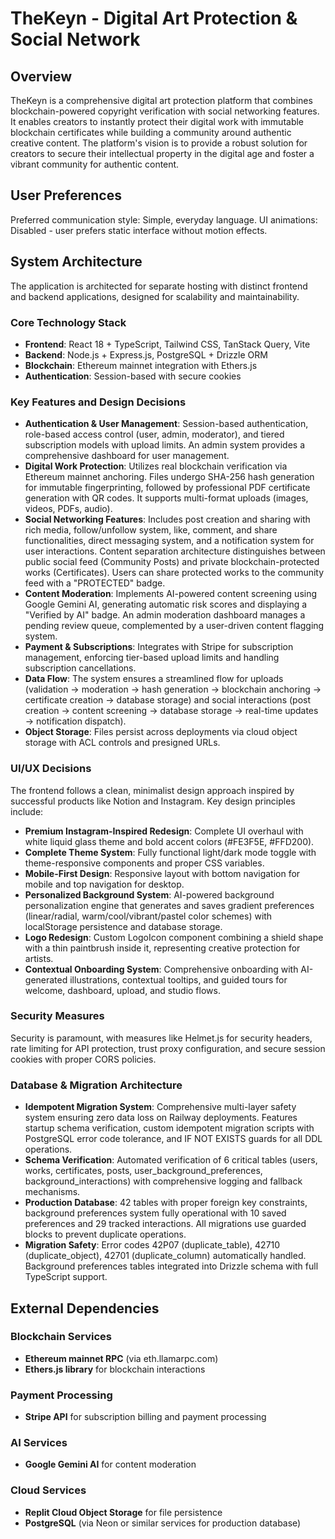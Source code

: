 # TheKeyn - Digital Art Protection & Social Network

## Overview
TheKeyn is a comprehensive digital art protection platform that combines blockchain-powered copyright verification with social networking features. It enables creators to instantly protect their digital work with immutable blockchain certificates while building a community around authentic creative content. The platform's vision is to provide a robust solution for creators to secure their intellectual property in the digital age and foster a vibrant community for authentic content.

## User Preferences
Preferred communication style: Simple, everyday language.
UI animations: Disabled - user prefers static interface without motion effects.

## System Architecture
The application is architected for separate hosting with distinct frontend and backend applications, designed for scalability and maintainability.

### Core Technology Stack
- **Frontend**: React 18 + TypeScript, Tailwind CSS, TanStack Query, Vite
- **Backend**: Node.js + Express.js, PostgreSQL + Drizzle ORM
- **Blockchain**: Ethereum mainnet integration with Ethers.js
- **Authentication**: Session-based with secure cookies

### Key Features and Design Decisions
- **Authentication & User Management**: Session-based authentication, role-based access control (user, admin, moderator), and tiered subscription models with upload limits. An admin system provides a comprehensive dashboard for user management.
- **Digital Work Protection**: Utilizes real blockchain verification via Ethereum mainnet anchoring. Files undergo SHA-256 hash generation for immutable fingerprinting, followed by professional PDF certificate generation with QR codes. It supports multi-format uploads (images, videos, PDFs, audio).
- **Social Networking Features**: Includes post creation and sharing with rich media, follow/unfollow system, like, comment, and share functionalities, direct messaging system, and a notification system for user interactions. Content separation architecture distinguishes between public social feed (Community Posts) and private blockchain-protected works (Certificates). Users can share protected works to the community feed with a "PROTECTED" badge.
- **Content Moderation**: Implements AI-powered content screening using Google Gemini AI, generating automatic risk scores and displaying a "Verified by AI" badge. An admin moderation dashboard manages a pending review queue, complemented by a user-driven content flagging system.
- **Payment & Subscriptions**: Integrates with Stripe for subscription management, enforcing tier-based upload limits and handling subscription cancellations.
- **Data Flow**: The system ensures a streamlined flow for uploads (validation → moderation → hash generation → blockchain anchoring → certificate creation → database storage) and social interactions (post creation → content screening → database storage → real-time updates → notification dispatch).
- **Object Storage**: Files persist across deployments via cloud object storage with ACL controls and presigned URLs.

### UI/UX Decisions
The frontend follows a clean, minimalist design approach inspired by successful products like Notion and Instagram. Key design principles include:
- **Premium Instagram-Inspired Redesign**: Complete UI overhaul with white liquid glass theme and bold accent colors (#FE3F5E, #FFD200).
- **Complete Theme System**: Fully functional light/dark mode toggle with theme-responsive components and proper CSS variables.
- **Mobile-First Design**: Responsive layout with bottom navigation for mobile and top navigation for desktop.
- **Personalized Background System**: AI-powered background personalization engine that generates and saves gradient preferences (linear/radial, warm/cool/vibrant/pastel color schemes) with localStorage persistence and database storage.
- **Logo Redesign**: Custom LogoIcon component combining a shield shape with a thin paintbrush inside it, representing creative protection for artists.
- **Contextual Onboarding System**: Comprehensive onboarding with AI-generated illustrations, contextual tooltips, and guided tours for welcome, dashboard, upload, and studio flows.

### Security Measures
Security is paramount, with measures like Helmet.js for security headers, rate limiting for API protection, trust proxy configuration, and secure session cookies with proper CORS policies.

### Database & Migration Architecture
- **Idempotent Migration System**: Comprehensive multi-layer safety system ensuring zero data loss on Railway deployments. Features startup schema verification, custom idempotent migration scripts with PostgreSQL error code tolerance, and IF NOT EXISTS guards for all DDL operations.
- **Schema Verification**: Automated verification of 6 critical tables (users, works, certificates, posts, user_background_preferences, background_interactions) with comprehensive logging and fallback mechanisms.
- **Production Database**: 42 tables with proper foreign key constraints, background preferences system fully operational with 10 saved preferences and 29 tracked interactions. All migrations use guarded blocks to prevent duplicate operations.
- **Migration Safety**: Error codes 42P07 (duplicate_table), 42710 (duplicate_object), 42701 (duplicate_column) automatically handled. Background preferences tables integrated into Drizzle schema with full TypeScript support.

## External Dependencies

### Blockchain Services
- **Ethereum mainnet RPC** (via eth.llamarpc.com)
- **Ethers.js library** for blockchain interactions

### Payment Processing
- **Stripe API** for subscription billing and payment processing

### AI Services
- **Google Gemini AI** for content moderation

### Cloud Services
- **Replit Cloud Object Storage** for file persistence
- **PostgreSQL** (via Neon or similar services for production database)